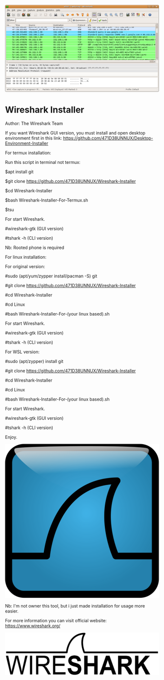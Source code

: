 ![](Wireshark_screenshot.png)

# Wireshark Installer

Author: The Wireshark Team

If you want Wireshark GUI version, you must install and open desktop environment first in this link: https://github.com/471D38UNNUX/Desktop-Environment-Installer

For termux installation:

Run this script in terminal not termux:

$apt install git

$git clone https://github.com/471D38UNNUX/Wireshark-Installer

$cd Wireshark-Installer

$bash Wireshark-Installer-For-Termux.sh

$tsu

For start Wireshark.

#wireshark-gtk (GUI version)

#tshark -h (CLI version)

Nb: Rooted phone is required

For linux installation:

For original version:

#sudo (apt/yum/zypper install/pacman -S) git

#git clone https://github.com/471D38UNNUX/Wireshark-Installer

#cd Wireshark-Installer

#cd Linux

#bash Wireshark-Installer-For-(your linux based).sh

For start Wireshark.

#wireshark-gtk (GUI version)

#tshark -h (CLI version)

For WSL version:

#sudo (apt/zypper) install git

#git clone https://github.com/471D38UNNUX/Wireshark-Installer

#cd Wireshark-Installer

#cd Linux

#bash Wireshark-Installer-For-(your linux based).sh

For start Wireshark.

#wireshark-gtk (GUI version)

#tshark -h (CLI version)

Enjoy.

![](1024px-Wireshark_icon.svg.png)

Nb: I'm not owner this tool, but i just made installation for usage more easier.

For more information you can visit official website: https://www.wireshark.org/

![](1280px-Wireshark_Logo.svg.png)
